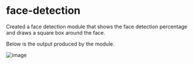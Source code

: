 # face-detection

Created a face detection module that shows the face detection percentage and draws a square box around the face.

Below is the output produced by the module.

![image](https://github.com/Asfandyar-Khan-2022/face_detection/assets/117299102/46cf4214-8017-4a98-b54c-85eccad58a54)
